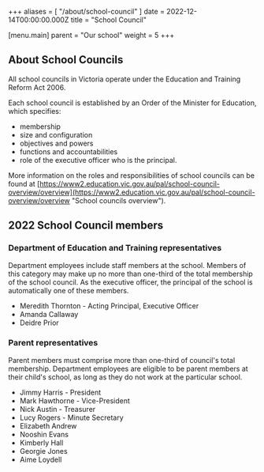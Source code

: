 +++
aliases = [ "/about/school-council" ]
date = 2022-12-14T00:00:00.000Z
title = "School Council"

[menu.main]
parent = "Our school"
weight = 5
+++
## About School Councils

All school councils in Victoria operate under the Education and Training Reform Act 2006.

Each school council is established by an Order of the Minister for Education, which specifies:

* membership
* size and configuration
* objectives and powers
* functions and accountabilities
* role of the executive officer who is the principal.

More information on the roles and responsibilities of school councils can be found at [https://www2.education.vic.gov.au/pal/school-council-overview/overview](https://www2.education.vic.gov.au/pal/school-council-overview/overview "School councils overview").

## 2022 School Council members

### Department of Education and Training representatives

Department employees include staff members at the school. Members of this category may make up no more than one-third of the total membership of the school council. As the executive officer, the principal of the school is automatically one of these members.

* Meredith Thornton - Acting Principal, Executive Officer
* Amanda Callaway
* Deidre Prior

### Parent representatives

Parent members must comprise more than one-third of council's total membership. Department employees are eligible to be parent members at their child's school, as long as they do not work at the particular school.

* Jimmy Harris - President
* Mark Hawthorne - Vice-President
* Nick Austin - Treasurer
* Lucy Rogers - Minute Secretary
* Elizabeth Andrew
* Nooshin Evans
* Kimberly Hall
* Georgie Jones
* Aime Loydell